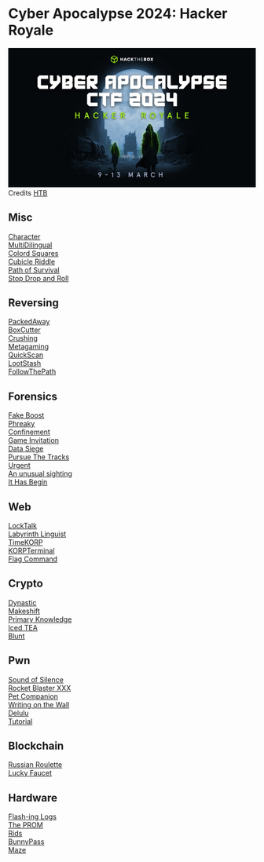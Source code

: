 # Cyber Apocalypse 2024: Hacker Royale

![sdfsdf](logo.jpg)
Credits [HTB](http://ctf.hackthebox.com)

## Misc
[Character](misc/character/README.md)\
[MultiDilingual](misc/multi_dilingual/README.md)\
[Colord Squares](misc/colored_squares/README.md)\
[Cubicle Riddle](misc/cubicle_riddle/README.md)\
[Path of Survival](misc/path_of_survival/README.md)\
[Stop Drop and Roll](misc/stop_drop_and_roll/README.md)

## Reversing
[PackedAway](rev/packaged_away/README.md)\
[BoxCutter](rev/box_cutter/README.md)\
[Crushing](rev/crushing/README.md)\
[Metagaming](rev/metagaming/README.md)\
[QuickScan](rev/quick_scan/README.md)\
[LootStash](rev/loot_stash/README.md)\
[FollowThePath](rev/follow_the_path/README.md)

## Forensics
[Fake Boost](forensics/fake_boost/README.md)\
[Phreaky](forensics/phreaky/README.md)\
[Confinement](forensics/confinement/README.md)\
[Game Invitation](forensics/game_invitation/README.md)\
[Data Siege](forensics/data_siege/README.md)\
[Pursue The Tracks](forensics/pursue_the_tracks/README.md)\
[Urgent](forensics/urgent/README.md)\
[An unusual sighting](forensics/an_unusual_sighting/README.md)\
[It Has Begin](forensics/it_has_begun/README.md)

## Web
[LockTalk](web/lock_talk/README.md)\
[Labyrinth Linguist](web/labyrinth_linguist/README.md)\
[TimeKORP](web/time_korp/README.md)\
[KORPTerminal](web/korp_terminal/README.md)\
[Flag Command](web/flag_command/README.md)

## Crypto
[Dynastic](crypto/README.md#dynastic)\
[Makeshift](crypto/README.md#makeshift)\
[Primary Knowledge](crypto/README.md#primary-knowledge)\
[Iced TEA](crypto/README.md#iced-tea)\
[Blunt](crypto/README.md#blunt)

## Pwn
[Sound of Silence](pwn/sound_of_silence/README.md)\
[Rocket Blaster XXX](pwn/rocket_blaster_xxx/README.md)\
[Pet Companion](pwn/pet_companion/README.md)\
[Writing on the Wall](pwn/writing_on_the_wall/README.md)\
[Delulu](pwn/delulu/README.md)\
[Tutorial](pwn/tutorial/README.md)

## Blockchain
[Russian Roulette](blockchain/README.md#russian-roulette)\
[Lucky Faucet](blockchain/README.md#lucky-faucet)

## Hardware
[Flash-ing Logs](hardware/flash_ing_logs/README.md)\
[The PROM](hardware/the_prom/README.md)\
[Rids](hardware/rids/README.md)\
[BunnyPass](hardware/bunny_pass/README.md)\
[Maze](hardware/maze/README.md)
